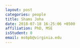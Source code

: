 ```yaml
---
layout: post
categories: people
title: Shams Joha
date: 2018-07-18 16:25:06 +0500
affiliation: PhD, MSE
isStudent: 0
email: ms6pb@virginia.edu
---
```

